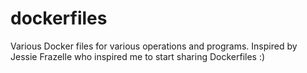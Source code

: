 # dockerfiles
Various Docker files for various operations and programs. Inspired by Jessie Frazelle who inspired me to start sharing Dockerfiles :) 

